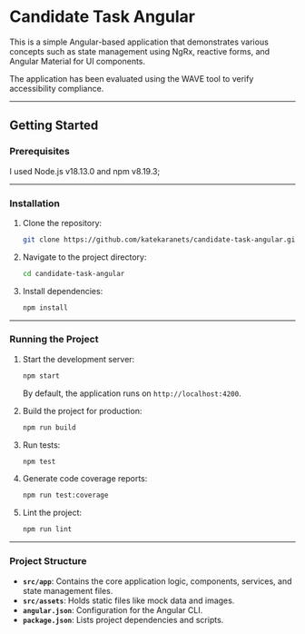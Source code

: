 
# Candidate Task Angular

This is a simple Angular-based application that demonstrates various concepts such as state management using NgRx, reactive forms, and Angular Material for UI components.

The application has been evaluated using the WAVE tool to verify accessibility compliance.

---

## Getting Started

### Prerequisites

I used Node.js v18.13.0 and npm v8.19.3; 

---

### Installation

1. Clone the repository:
   ```bash
   git clone https://github.com/katekaranets/candidate-task-angular.git
   ```

2. Navigate to the project directory:
   ```bash
   cd candidate-task-angular
   ```

3. Install dependencies:
   ```bash
   npm install
   ```

---

### Running the Project

1. Start the development server:
   ```bash
   npm start
   ```
   By default, the application runs on `http://localhost:4200`.

2. Build the project for production:
   ```bash
   npm run build
   ```

3. Run tests:
   ```bash
   npm test
   ```

4. Generate code coverage reports:
   ```bash
   npm run test:coverage
   ```

5. Lint the project:
   ```bash
   npm run lint
   ```

---

### Project Structure

- **`src/app`**: Contains the core application logic, components, services, and state management files.
- **`src/assets`**: Holds static files like mock data and images.
- **`angular.json`**: Configuration for the Angular CLI.
- **`package.json`**: Lists project dependencies and scripts.

